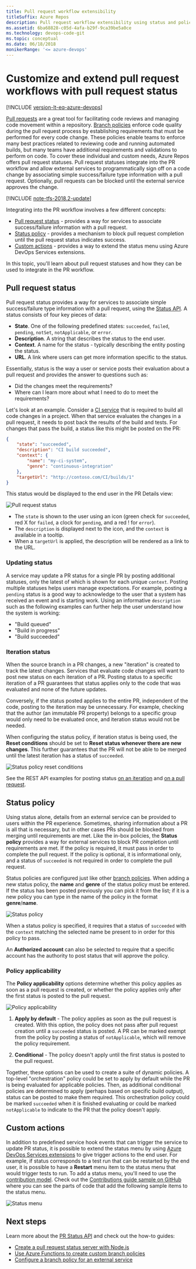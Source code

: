 ```yaml
---
title: Pull request workflow extensibility
titleSuffix: Azure Repos
description: Pull request workflow extensibility using status and policy
ms.assetid: 6ba68828-c05d-4afa-b29f-9ca39be5a0ce
ms.technology: devops-code-git 
ms.topic: conceptual
ms.date: 06/18/2018
monikerRange: '<= azure-devops'
---
```



# Customize and extend pull request workflows with pull request status

[!INCLUDE [version-lt-eq-azure-devops](../../includes/version-lt-eq-azure-devops.md)]

[Pull requests](pull-requests.md) are a great tool for facilitating code reviews and managing code movement within a repository. 
[Branch policies](branch-policies.md) enforce code quality during the pull request process by establishing requirements that must be performed for every code change. 
These policies enable teams to enforce many best practices related to reviewing code and running automated builds, but many teams have additional requirements and validations to perform on code. To cover these individual and custom needs, Azure Repos offers pull request statuses. Pull request statuses integrate into the PR workflow and allow external services to programmatically sign off on a code change by associating simple success/failure type information with a pull request. Optionally, pull requests can be blocked until the external service approves the change.

[!INCLUDE [note-tfs-2018.2-update](includes/note-tfs-2018.2-update.md)]  

Integrating into the PR workflow involves a few different concepts:

* [Pull request status](#pull-request-status) - provides a way for services to associate success/failure information with a pull request.
* [Status policy](#status-policy) - provides a mechanism to block pull request completion until the pull request status indicates success.
* [Custom actions](#custom-actions) - provides a way to extend the status menu using Azure DevOps Services extensions.

In this topic, you'll learn about pull request statuses and how they can be used to integrate in the PR workflow.

## Pull request status

Pull request status provides a way for services to associate simple success/failure type information with a pull request, using the [Status API](/rest/api/azure/devops/git/pull%20request%20statuses). 
A status consists of four key pieces of data:

* **State**. One of the following predefined states: `succeeded`, `failed`, `pending`, `notSet`, `notApplicable`, or `error`.
* **Description**. A string that describes the status to the end user.
* **Context**. A name for the status - typically describing the entity posting the status.
* **URL**. A link where users can get more information specific to the status. 

Essentially, status is the way a user or service posts their evaluation about a pull request and provides the answer to questions such as:

* Did the changes meet the requirements? 
* Where can I learn more about what I need to do to meet the requirements?

Let's look at an example. 
Consider a [CI service](../../pipelines/index.yml) that is required to build all code changes in a project. 
When that service evaluates the changes in a pull request, it needs to post back the results of the build and tests. 
For changes that pass the build, a status like this might be posted on the PR:

``` json
{
    "state": "succeeded",
    "description": "CI build succeeded",
    "context": {
        "name": "my-ci-system",
        "genre": "continuous-integration"
    },
    "targetUrl": "http://contoso.com/CI/builds/1"
}
```

This status would be displayed to the end user in the PR Details view:

![Pull request status](media/pull-request-status/pull-request-status.png)

* The `state` is shown to the user using an icon (green check for `succeeded`, red X for `failed`, a clock for `pending`, and a red ! for `error`). 
* The `description` is displayed next to the icon, and the `context` is available in a tooltip. 
* When a `targetUrl` is applied, the description will be rendered as a link to the URL. 

### Updating status

A service may update a PR status for a single PR by posting additional statuses, only the latest of which is shown for each unique `context`. 
Posting multiple statuses helps users manage expectations.
For example, posting a `pending` status is a good way to acknowledge to the user that a system has received an event and is starting work. 
Using an informative `description` such as the following examples can further help the user understand how the system is working:

* "Build queued"
* "Build in progress"
* "Build succeeded"

### Iteration status

When the source branch in a PR changes, a new "iteration" is created to track the latest changes. 
Services that evaluate code changes will want to post new status on each iteration of a PR. 
Posting status to a specific iteration of a PR guarantees that status applies only to the code that was evaluated and none of the future updates. 

Conversely, if the status posted applies to the entire PR, independent of the code, posting to the iteration may be unnecessary. For example, checking that the author (an immutable PR property) belongs to a specific group would only need to be evaluated once, and iteration status would not be needed.

When configuring the status policy, if iteration status is being used, the **Reset conditions** should be set to **Reset status whenever there are new changes**. 
This further guarantees that the PR will not be able to be merged until the latest iteration has a status of `succeeded`.

![Status policy reset conditions](media/pull-request-status/pull-request-status-policy-reset-conditions.png)

See the REST API examples for posting status [on an iteration](/rest/api/azure/devops/git/pull-request-statuses/create#on-iteration) and [on a pull request](/rest/api/azure/devops/git/pull-request-statuses/create#on-pull-request).

## Status policy

Using status alone, details from an external service can be provided to users within the PR experience. 
Sometimes, sharing information about a PR is all that is necessary, but in other cases PRs should be blocked from merging until requirements are met. 
Like the in-box policies, the **Status policy** provides a way for external services to block PR completion until requirements are met. If the policy is required, it must pass in order to complete the pull request. If the policy is optional, it is informational only, and a status of `succeeded` is not required in order to complete the pull request.

Status policies are configured just like other [branch policies](branch-policies.md). 
When adding a new status policy, the **name** and **genre** of the status policy must be entered. If the status has been posted previously you can pick it from the list; if it is a new policy you can type in the name of the policy in the format **genre**/**name**.

![Status policy](media/pull-request-status/pull-request-status-policy.png)

When a status policy is specified, it requires that a status of `succeeded` with the `context` matching the selected name be present to in order for this policy to pass.
  
An **Authorized account** can also be selected to require that a specific account has the authority to post status that will approve the policy. 

### Policy applicability

The **Policy applicability** options determine whether this policy applies as soon as a pull request is created, or whether the policy applies only after the first status is posted to the pull request.

![Policy applicability](media/pull-request-status/policy-applicability.png)

1. **Apply by default** - The policy applies as soon as the pull request is created. With this option, the policy does not pass after pull request creation until a `succeeded` status is posted.
A PR can be marked exempt from the policy by posting a status of `notApplicable`, which will remove the policy requirement. 

2. **Conditional** - The policy doesn't apply until the first status is posted to the pull request.

Together, these options can be used to create a suite of dynamic policies. 
A top-level "orchestration" policy could be set to apply by default while the PR is being evaluated for applicable policies. 
Then, as additional conditional policies are determined to apply (perhaps based on specific build output), status can be posted to make them required. 
This orchestration policy could be marked `succeeded` when it is finished evaluating or could be marked `notApplicable` to indicate to the PR that the policy doesn't apply.

## Custom actions

In addition to predefined service hook events that can trigger the service to update PR status, it is possible to extend the status menu by using [Azure DevOps Services extensions](../../extend/overview.md) to give trigger actions to the end user. For example, if status corresponds to a test run that can be restarted by the end user, it is possible to have a **Restart** menu item to the status menu that would trigger tests to run. To add a status menu, you'll need to use the [contribution model](../../extend/develop/contributions-overview.md). Check out the [Contributions guide sample on GitHub](https://github.com/Microsoft/vsts-extension-samples/blob/master/contributions-guide/vss-extension.json#L670) where you can see the parts of code that add the following sample items to the status menu. 

![Status menu](media/pull-request-status/custom-status-menu-entries.png)

## Next steps

Learn more about the [PR Status API](/rest/api/azure/devops/git/pull-request-statuses) and check out the how-to guides:

* [Create a pull request status server with Node.js](create-pr-status-server.md)
* [Use Azure Functions to create custom branch policies](create-pr-status-server-with-azure-functions.md)
* [Configure a branch policy for an external service](pr-status-policy.md)
